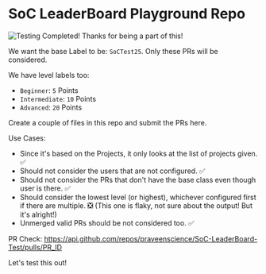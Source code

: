 # SoC LeaderBoard Playground Repo

![Testing Completed! Thanks for being a part of this!](https://i.imgur.com/SA51k7v.png)

We want the base Label to be: `SoCTest25`. Only these PRs will be considered.

We have level labels too:

* `Beginner`: `5` Points
* `Intermediate`: `10` Points
* `Advanced`: `20` Points

Create a couple of files in this repo and submit the PRs here.

Use Cases:

* Since it's based on the Projects, it only looks at the list of projects given. ✅
* Should not consider the users that are not configured. ✅
* Should not consider the PRs that don't have the base class even though user is there. ✅
* Should consider the lowest level (or highest), whichever configured first if there are multiple. ❎ (This one is flaky, not sure about the output! But it's alright!)
* Unmerged valid PRs should be not considered too. ✅

PR Check: https://api.github.com/repos/praveenscience/SoC-LeaderBoard-Test/pulls/PR_ID

Let's test this out!
